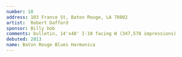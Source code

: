 ```yaml
---
number: 10
address: 103 France St, Baton Rouge, LA 70802
artist:  Robert Dafford
sponsor: Billy bob
comments: bulletin, 14'x48' I-10 facing W (347,578 impressions)
debuted: 2013
name: Baton Rouge Blues Harmonica
---
```

